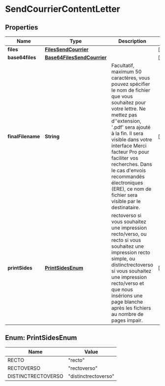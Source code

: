 # SendCourrierContentLetter

## Properties
Name | Type | Description | Notes
------------ | ------------- | ------------- | -------------
**files** | [**FilesSendCourrier**](FilesSendCourrier.md) |  |  [optional]
**base64files** | [**Base64FilesSendCourrier**](Base64FilesSendCourrier.md) |  |  [optional]
**finalFilename** | **String** | Facultatif, maximum 50 caractères, vous pouvez spécifier le nom de fichier que vous souhaitez pour votre lettre. Ne mettez pas d&#x27;&#x27;extension, &#x27;.pdf&#x27; sera ajouté à la fin. Il sera visible dans votre interface Merci facteur Pro pour faciliter vos recherches. Dans le cas d&#x27;envois recommandés électroniques (ERE), ce nom de fichier sera visible par le destinataire. |  [optional]
**printSides** | [**PrintSidesEnum**](#PrintSidesEnum) | rectoverso si vous souhaitez une impression recto/verso, ou recto si vous souhaitez une impression recto simple, ou distinctrectoverso si vous souhaitez une impression recto/verso et que nous insérions une page blanche après les fichiers au nombre de pages impair. |  [optional]

<a name="PrintSidesEnum"></a>
## Enum: PrintSidesEnum
Name | Value
---- | -----
RECTO | &quot;recto&quot;
RECTOVERSO | &quot;rectoverso&quot;
DISTINCTRECTOVERSO | &quot;distinctrectoverso&quot;
